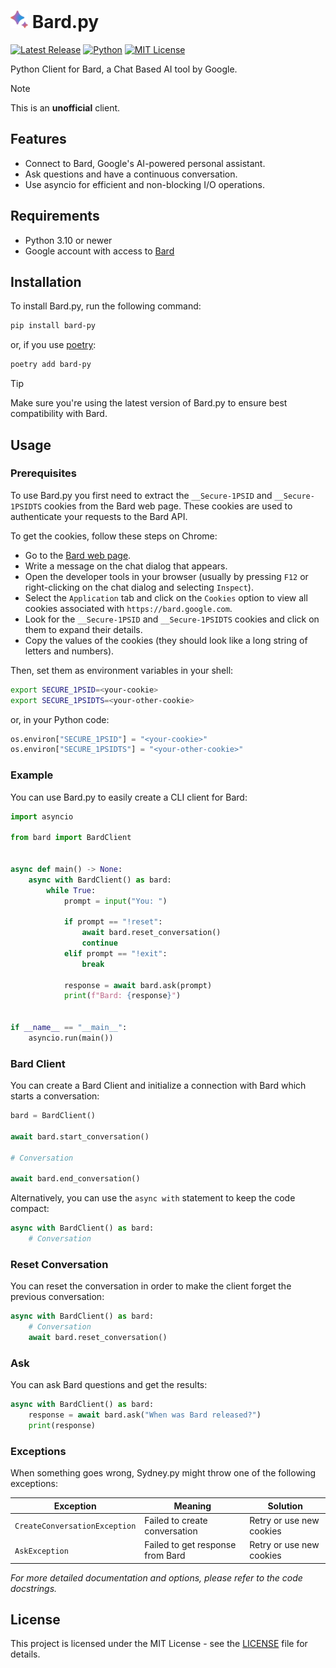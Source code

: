 # <img src="https://raw.githubusercontent.com/vsakkas/bard.py/master/images/logo.svg?token=GHSAT0AAAAAAB7MEK465TODCKRPHN3YQY54ZKGUN4Q" width="28px" /> Bard.py

[![Latest Release](https://img.shields.io/github/v/release/vsakkas/bard.py.svg)](https://github.com/vsakkas/bard.py/releases/tag/v0.2.3)
[![Python](https://img.shields.io/badge/python-3.10+-blue.svg)](https://www.python.org/downloads/)
[![MIT License](https://img.shields.io/badge/license-MIT-blue)](https://github.com/vsakkas/bard.py/blob/master/LICENSE)

Python Client for Bard, a Chat Based AI tool by Google.

> [!NOTE]
> This is an **unofficial** client.

## Features

- Connect to Bard, Google's AI-powered personal assistant.
- Ask questions and have a continuous conversation.
- Use asyncio for efficient and non-blocking I/O operations.

## Requirements

- Python 3.10 or newer
- Google account with access to [Bard](https://bard.google.com/)

## Installation

To install Bard.py, run the following command:

```bash
pip install bard-py
```

or, if you use [poetry](https://python-poetry.org/):

```bash
poetry add bard-py
```

> [!TIP]
> Make sure you're using the latest version of Bard.py to ensure best compatibility with Bard.

## Usage

### Prerequisites

To use Bard.py you first need to extract the `__Secure-1PSID` and `__Secure-1PSIDTS` cookies from the Bard web page. These cookies are used to authenticate your requests to the Bard API.

To get the cookies, follow these steps on Chrome:
- Go to the [Bard web page](https://bard.google.com/).
- Write a message on the chat dialog that appears.
- Open the developer tools in your browser (usually by pressing `F12` or right-clicking on the chat dialog and selecting `Inspect`).
- Select the `Application` tab and click on the `Cookies` option to view all cookies associated with `https://bard.google.com`.
- Look for the `__Secure-1PSID` and `__Secure-1PSIDTS` cookies and click on them to expand their details.
- Copy the values of the cookies (they should look like a long string of letters and numbers).

Then, set them as environment variables in your shell:

```bash
export SECURE_1PSID=<your-cookie>
export SECURE_1PSIDTS=<your-other-cookie>
```

or, in your Python code:

```python
os.environ["SECURE_1PSID"] = "<your-cookie>"
os.environ["SECURE_1PSIDTS"] = "<your-other-cookie>"
```

### Example

You can use Bard.py to easily create a CLI client for Bard:

```python
import asyncio

from bard import BardClient


async def main() -> None:
    async with BardClient() as bard:
        while True:
            prompt = input("You: ")

            if prompt == "!reset":
                await bard.reset_conversation()
                continue
            elif prompt == "!exit":
                break

            response = await bard.ask(prompt)
            print(f"Bard: {response}")


if __name__ == "__main__":
    asyncio.run(main())
```

### Bard Client

You can create a Bard Client and initialize a connection with Bard which starts a conversation:

```python
bard = BardClient()

await bard.start_conversation()

# Conversation

await bard.end_conversation()
```

Alternatively, you can use the `async with` statement to keep the code compact:

```python
async with BardClient() as bard:
    # Conversation
```

### Reset Conversation

You can reset the conversation in order to make the client forget the previous conversation:

```python
async with BardClient() as bard:
    # Conversation
    await bard.reset_conversation()
```

### Ask

You can ask Bard questions and get the results:

```python
async with BardClient() as bard:
    response = await bard.ask("When was Bard released?")
    print(response)
```

### Exceptions

When something goes wrong, Sydney.py might throw one of the following exceptions:

| Exception                     | Meaning                                   | Solution                 |
|-------------------------------|-------------------------------------------|--------------------------|
| `CreateConversationException` | Failed to create conversation             | Retry or use new cookies |
| `AskException`                | Failed to get response from Bard          | Retry or use new cookies |

*For more detailed documentation and options, please refer to the code docstrings.*

## License

This project is licensed under the MIT License - see the [LICENSE](https://github.com/vsakkas/bard.py/blob/master/LICENSE) file for details.
